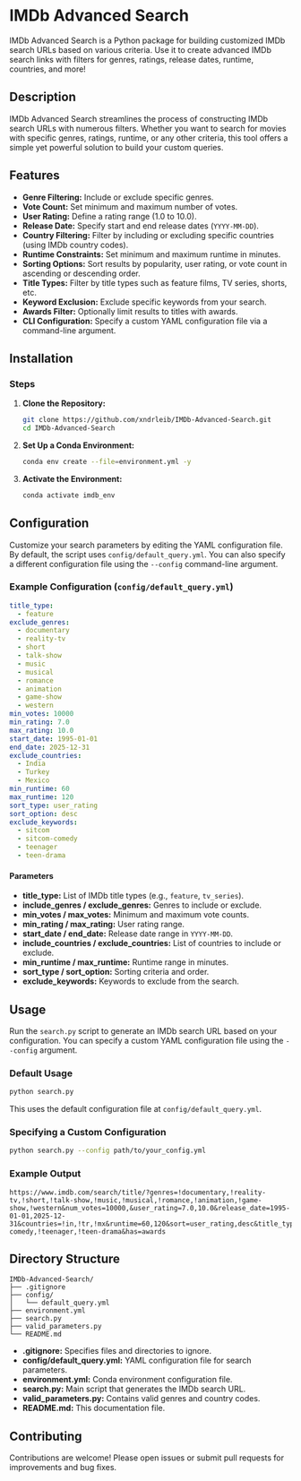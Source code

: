 # IMDb Advanced Search

IMDb Advanced Search is a Python package for building customized IMDb search URLs based on various criteria. Use it to create advanced IMDb search links with filters for genres, ratings, release dates, runtime, countries, and more!

## Description

IMDb Advanced Search streamlines the process of constructing IMDb search URLs with numerous filters. Whether you want to search for movies with specific genres, ratings, runtime, or any other criteria, this tool offers a simple yet powerful solution to build your custom queries.

## Features

- **Genre Filtering:** Include or exclude specific genres.
- **Vote Count:** Set minimum and maximum number of votes.
- **User Rating:** Define a rating range (1.0 to 10.0).
- **Release Date:** Specify start and end release dates (`YYYY-MM-DD`).
- **Country Filtering:** Filter by including or excluding specific countries (using IMDb country codes).
- **Runtime Constraints:** Set minimum and maximum runtime in minutes.
- **Sorting Options:** Sort results by popularity, user rating, or vote count in ascending or descending order.
- **Title Types:** Filter by title types such as feature films, TV series, shorts, etc.
- **Keyword Exclusion:** Exclude specific keywords from your search.
- **Awards Filter:** Optionally limit results to titles with awards.
- **CLI Configuration:** Specify a custom YAML configuration file via a command-line argument.

## Installation

### Steps

1. **Clone the Repository:**

    ```bash
    git clone https://github.com/xndrleib/IMDb-Advanced-Search.git
    cd IMDb-Advanced-Search
    ```

2. **Set Up a Conda Environment:**

    ```bash
    conda env create --file=environment.yml -y
    ```

3. **Activate the Environment:**

    ```bash
    conda activate imdb_env
    ```

## Configuration

Customize your search parameters by editing the YAML configuration file. By default, the script uses `config/default_query.yml`. You can also specify a different configuration file using the `--config` command-line argument.

### Example Configuration (`config/default_query.yml`)

```yaml
title_type:
  - feature
exclude_genres:
  - documentary
  - reality-tv
  - short
  - talk-show
  - music
  - musical
  - romance
  - animation
  - game-show
  - western
min_votes: 10000
min_rating: 7.0
max_rating: 10.0
start_date: 1995-01-01
end_date: 2025-12-31
exclude_countries:
  - India
  - Turkey
  - Mexico
min_runtime: 60
max_runtime: 120
sort_type: user_rating
sort_option: desc
exclude_keywords:
  - sitcom
  - sitcom-comedy
  - teenager
  - teen-drama
```

#### Parameters

- **title_type:** List of IMDb title types (e.g., `feature`, `tv_series`).
- **include_genres / exclude_genres:** Genres to include or exclude.
- **min_votes / max_votes:** Minimum and maximum vote counts.
- **min_rating / max_rating:** User rating range.
- **start_date / end_date:** Release date range in `YYYY-MM-DD`.
- **include_countries / exclude_countries:** List of countries to include or exclude.
- **min_runtime / max_runtime:** Runtime range in minutes.
- **sort_type / sort_option:** Sorting criteria and order.
- **exclude_keywords:** Keywords to exclude from the search.

## Usage

Run the `search.py` script to generate an IMDb search URL based on your configuration. You can specify a custom YAML configuration file using the `--config` argument.

### Default Usage

```bash
python search.py
```

This uses the default configuration file at `config/default_query.yml`.

### Specifying a Custom Configuration

```bash
python search.py --config path/to/your_config.yml
```

### Example Output

```
https://www.imdb.com/search/title/?genres=!documentary,!reality-tv,!short,!talk-show,!music,!musical,!romance,!animation,!game-show,!western&num_votes=10000,&user_rating=7.0,10.0&release_date=1995-01-01,2025-12-31&countries=!in,!tr,!mx&runtime=60,120&sort=user_rating,desc&title_type=feature&keywords=!sitcom,!sitcom-comedy,!teenager,!teen-drama&has=awards
```

## Directory Structure

```
IMDb-Advanced-Search/
├── .gitignore
├── config/
│   └── default_query.yml
├── environment.yml
├── search.py
├── valid_parameters.py
└── README.md
```

- **.gitignore:** Specifies files and directories to ignore.
- **config/default_query.yml:** YAML configuration file for search parameters.
- **environment.yml:** Conda environment configuration file.
- **search.py:** Main script that generates the IMDb search URL.
- **valid_parameters.py:** Contains valid genres and country codes.
- **README.md:** This documentation file.

## Contributing

Contributions are welcome! Please open issues or submit pull requests for improvements and bug fixes.